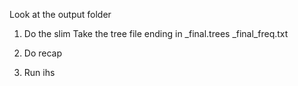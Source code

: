 Look at the output folder

1. Do the slim
Take the tree file ending in _final.trees _final_freq.txt


2. Do recap

3. Run ihs

